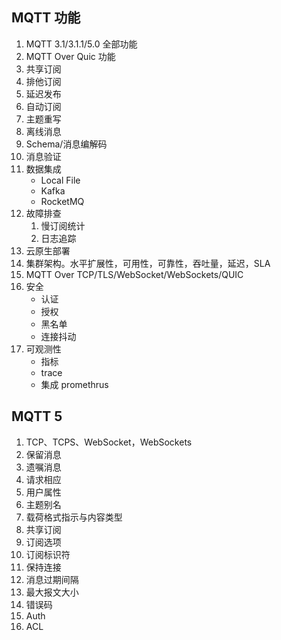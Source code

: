 ## MQTT 功能
1. MQTT 3.1/3.1.1/5.0 全部功能    
2. MQTT Over Quic 功能
3. 共享订阅
4. 排他订阅
5. 延迟发布
6. 自动订阅
7. 主题重写
8. 离线消息
9. Schema/消息编解码
10. 消息验证
11. 数据集成
    - Local File
    - Kafka
    - RocketMQ
12. 故障排查
    1.  慢订阅统计
    2.  日志追踪
13. 云原生部署
14. 集群架构。水平扩展性，可用性，可靠性，吞吐量，延迟，SLA
15. MQTT Over TCP/TLS/WebSocket/WebSockets/QUIC
16. 安全
    - 认证
    - 授权
    - 黑名单
    - 连接抖动
17. 可观测性
    -  指标
    -  trace
    -  集成 promethrus

## MQTT 5
1. TCP、TCPS、WebSocket，WebSockets
2. 保留消息
3. 遗嘱消息
4. 请求相应
5. 用户属性
6. 主题别名
7. 载荷格式指示与内容类型
8. 共享订阅
9. 订阅选项
10. 订阅标识符
11. 保持连接
12. 消息过期间隔
13. 最大报文大小
14. 错误码
15. Auth
16. ACL